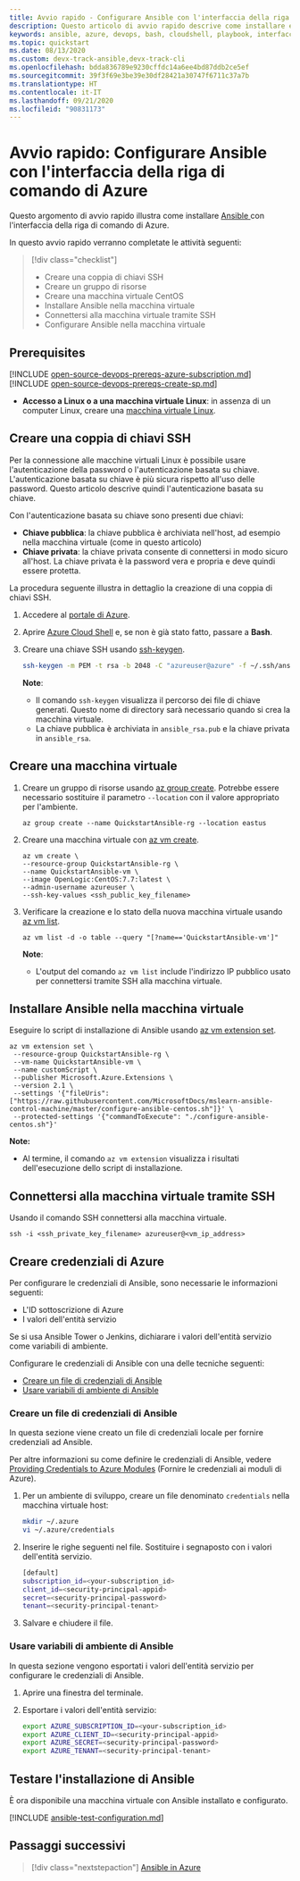 ```yaml
---
title: Avvio rapido - Configurare Ansible con l'interfaccia della riga di comando di Azure
description: Questo articolo di avvio rapido descrive come installare e configurare Ansible per gestire le risorse di Azure in Ubuntu, CentOS e SLES
keywords: ansible, azure, devops, bash, cloudshell, playbook, interfaccia della riga di comando di azure
ms.topic: quickstart
ms.date: 08/13/2020
ms.custom: devx-track-ansible,devx-track-cli
ms.openlocfilehash: bdda836789e9230cffdc14a6ee4bd87ddb2ce5ef
ms.sourcegitcommit: 39f3f69e3be39e30df28421a30747f6711c37a7b
ms.translationtype: HT
ms.contentlocale: it-IT
ms.lasthandoff: 09/21/2020
ms.locfileid: "90831173"
---
```

# <a name="quickstart-configure-ansible-using-azure-cli"></a>Avvio rapido: Configurare Ansible con l'interfaccia della riga di comando di Azure

Questo argomento di avvio rapido illustra come installare [Ansible ](https://docs.ansible.com/) con l'interfaccia della riga di comando di Azure.

In questo avvio rapido verranno completate le attività seguenti:

> [!div class="checklist"]
> * Creare una coppia di chiavi SSH
> * Creare un gruppo di risorse
> * Creare una macchina virtuale CentOS 
> * Installare Ansible nella macchina virtuale
> * Connettersi alla macchina virtuale tramite SSH
> * Configurare Ansible nella macchina virtuale

## <a name="prerequisites"></a>Prerequisites

[!INCLUDE [open-source-devops-prereqs-azure-subscription.md](../includes/open-source-devops-prereqs-azure-subscription.md)]
[!INCLUDE [open-source-devops-prereqs-create-sp.md](../includes/open-source-devops-prereqs-create-service-principal.md)]
- **Accesso a Linux o a una macchina virtuale Linux**: in assenza di un computer Linux, creare una [macchina virtuale Linux](/azure/virtual-network/quick-create-cli).

## <a name="create-an-ssh-key-pair"></a>Creare una coppia di chiavi SSH

Per la connessione alle macchine virtuali Linux è possibile usare l'autenticazione della password o l'autenticazione basata su chiave. L'autenticazione basata su chiave è più sicura rispetto all'uso delle password. Questo articolo descrive quindi l'autenticazione basata su chiave.

Con l'autenticazione basata su chiave sono presenti due chiavi:

- **Chiave pubblica**: la chiave pubblica è archiviata nell'host, ad esempio nella macchina virtuale (come in questo articolo)
- **Chiave privata**: la chiave privata consente di connettersi in modo sicuro all'host. La chiave privata è la password vera e propria e deve quindi essere protetta.
        
La procedura seguente illustra in dettaglio la creazione di una coppia di chiavi SSH.

1. Accedere al [portale di Azure](https://portal.azure.com).

1. Aprire [Azure Cloud Shell](/azure/cloud-shell/overview) e, se non è già stato fatto, passare a **Bash**.

1. Creare una chiave SSH usando [ssh-keygen](https://www.ssh.com/ssh/keygen/).

    ```bash
    ssh-keygen -m PEM -t rsa -b 2048 -C "azureuser@azure" -f ~/.ssh/ansible_rsa -N ""
    ```

    **Note**:

    - Il comando `ssh-keygen` visualizza il percorso dei file di chiave generati. Questo nome di directory sarà necessario quando si crea la macchina virtuale.
    - La chiave pubblica è archiviata in `ansible_rsa.pub` e la chiave privata in `ansible_rsa`.

## <a name="create-a-virtual-machine"></a>Creare una macchina virtuale

1. Creare un gruppo di risorse usando [az group create](/cli/azure/group#az-group-create). Potrebbe essere necessario sostituire il parametro `--location` con il valore appropriato per l'ambiente.

    ```azurecli
    az group create --name QuickstartAnsible-rg --location eastus
    ```

1. Creare una macchina virtuale con [az vm create](/cli/azure/vm#az-vm-create).

    ```azurecli
    az vm create \
    --resource-group QuickstartAnsible-rg \
    --name QuickstartAnsible-vm \
    --image OpenLogic:CentOS:7.7:latest \
    --admin-username azureuser \
    --ssh-key-values <ssh_public_key_filename>
    ```

1. Verificare la creazione e lo stato della nuova macchina virtuale usando [az vm list](/cli/azure/vm#az-vm-list).

    ```azurecli
    az vm list -d -o table --query "[?name=='QuickstartAnsible-vm']"
    ```

    **Note**:

    - L'output del comando `az vm list` include l'indirizzo IP pubblico usato per connettersi tramite SSH alla macchina virtuale.

## <a name="install-ansible-on-the-virtual-machine"></a>Installare Ansible nella macchina virtuale

Eseguire lo script di installazione di Ansible usando [az vm extension set](/cli/azure/vm/extension?#az-vm-extension-set).

```azurecli
az vm extension set \
 --resource-group QuickstartAnsible-rg \
 --vm-name QuickstartAnsible-vm \
 --name customScript \
 --publisher Microsoft.Azure.Extensions \
 --version 2.1 \
 --settings '{"fileUris":["https://raw.githubusercontent.com/MicrosoftDocs/mslearn-ansible-control-machine/master/configure-ansible-centos.sh"]}' \
 --protected-settings '{"commandToExecute": "./configure-ansible-centos.sh"}'
```

**Note:**

- Al termine, il comando `az vm extension` visualizza i risultati dell'esecuzione dello script di installazione.

## <a name="connect-to-your-virtual-machine-via-ssh"></a>Connettersi alla macchina virtuale tramite SSH

Usando il comando SSH connettersi alla macchina virtuale.

```azurecli
ssh -i <ssh_private_key_filename> azureuser@<vm_ip_address>
```

## <a name="create-azure-credentials"></a>Creare credenziali di Azure

Per configurare le credenziali di Ansible, sono necessarie le informazioni seguenti:

* L'ID sottoscrizione di Azure
* I valori dell'entità servizio

Se si usa Ansible Tower o Jenkins, dichiarare i valori dell'entità servizio come variabili di ambiente.

Configurare le credenziali di Ansible con una delle tecniche seguenti:

- [Creare un file di credenziali di Ansible](#file-credentials)
- [Usare variabili di ambiente di Ansible](#env-credentials)

### <a name="span-idfile-credentials-create-ansible-credentials-file"></a><span id="file-credentials"/> Creare un file di credenziali di Ansible

In questa sezione viene creato un file di credenziali locale per fornire credenziali ad Ansible.

Per altre informazioni su come definire le credenziali di Ansible, vedere [Providing Credentials to Azure Modules](https://docs.ansible.com/ansible/guide_azure.html#providing-credentials-to-azure-modules) (Fornire le credenziali ai moduli di Azure).

1. Per un ambiente di sviluppo, creare un file denominato `credentials` nella macchina virtuale host:

    ```bash
    mkdir ~/.azure
    vi ~/.azure/credentials
    ```

1. Inserire le righe seguenti nel file. Sostituire i segnaposto con i valori dell'entità servizio.

    ```bash
    [default]
    subscription_id=<your-subscription_id>
    client_id=<security-principal-appid>
    secret=<security-principal-password>
    tenant=<security-principal-tenant>
    ```

1. Salvare e chiudere il file.

### <a name="span-idenv-credentialsuse-ansible-environment-variables"></a><span id="env-credentials"/>Usare variabili di ambiente di Ansible

In questa sezione vengono esportati i valori dell'entità servizio per configurare le credenziali di Ansible.

1. Aprire una finestra del terminale.

1. Esportare i valori dell'entità servizio:

    ```bash
    export AZURE_SUBSCRIPTION_ID=<your-subscription_id>
    export AZURE_CLIENT_ID=<security-principal-appid>
    export AZURE_SECRET=<security-principal-password>
    export AZURE_TENANT=<security-principal-tenant>
    ```

## <a name="test-ansible-installation"></a>Testare l'installazione di Ansible

È ora disponibile una macchina virtuale con Ansible installato e configurato.

[!INCLUDE [ansible-test-configuration.md](includes/ansible-test-configuration.md)]

## <a name="next-steps"></a>Passaggi successivi

> [!div class="nextstepaction"]
> [Ansible in Azure](./index.yml)